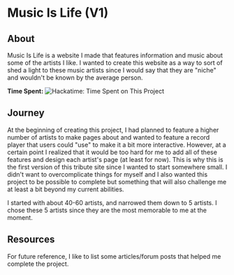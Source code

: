 # Music Is Life (V1)

## About

Music Is Life is a website I made that features information and music about some of the artists I like. I wanted to create this website as a way to sort of shed a light to these music artists since I would say that they are "niche" and wouldn't be known by the average person.

**Time Spent:** ![Hackatime: Time Spent on This Project](https://hackatime-badge.hackclub.com/U08UGTGS4HE/musicislife)

## Journey

At the beginning of creating this project, I had planned to feature a higher number of artists to make pages about and wanted to feature a record player that users could "use" to make it a bit more interactive. However, at a certain point I realized that it would be too hard for me to add all of these features and design each artist's page (at least for now). This is why this is the first version of this tribute site since I wanted to start somewhere small. I didn't want to overcomplicate things for myself and I also wanted this project to be possible to complete but something that will also challenge me at least a bit beyond my current abilities.

I started with about 40-60 artists, and narrowed them down to 5 artists. I chose these 5 artists since they are the most memorable to me at the moment.

## Resources

For future reference, I like to list some articles/forum posts that helped me complete the project.
